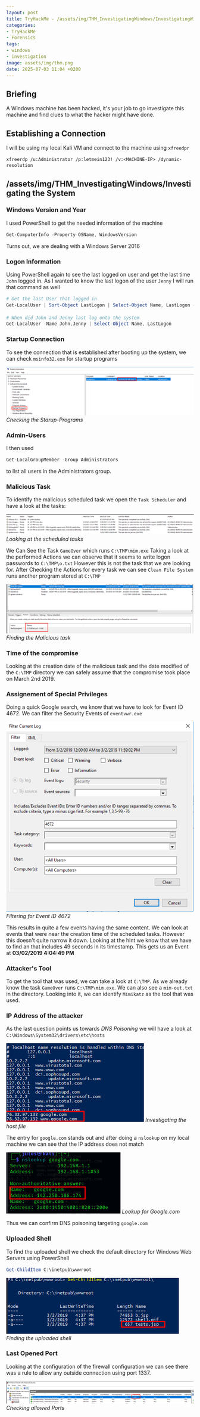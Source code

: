 ```yaml
---
layout: post
title: TryHackMe - /assets/img/THM_InvestigatingWindows/InvestigatingWindows
categories:
- TryHackMe
- Forensics
tags:
- windows
- investigation
image: assets/img/thm.png
date: 2025-07-03 11:04 +0200
---
```

## Briefing
A Windows machine has been hacked, it's your job to go investigate this machine and find clues to what the
hacker might have done.

## Establishing a Connection
I will be using my local Kali VM and connect to the machine using `xfreedpr`

```shell
xfreerdp /u:Administrator /p:letmein123! /v:<MACHINE-IP> /dynamic-resolution
```

## /assets/img/THM_InvestigatingWindows/Investigating the System

### Windows Version and Year
I used PowerShell to get the needed information of the machine

```powershell
Get-ComputerInfo -Property OSName, WindowsVersion
```

Turns out, we are dealing with a Windows Server 2016

### Logon Information
Using PowerShell again to see the last logged on user and get the last time `John` logged in. As I wanted to know the last logon of the user `Jenny` I will run that command as well

```powershell
# Get the last User that logged in
Get-LocalUser | Sort-Object LastLogon | Select-Object Name, LastLogon -Last 1

# When did John and Jenny last log onto the system
Get-LocalUser -Name John,Jenny | Select-Object Name, LastLogon
```

### Startup Connection
To see the connection that is established after booting up the system, we can check  `msinfo32.exe` for startup programs

![Startup Programs](assets/img/THM_InvestigatingWindows/InvestigatingWindows_StartUp.png)
*Checking the Starup-Programs*

### Admin-Users
I then used

```powershell
Get-LocalGroupMember -Group Administrators
```

to list all users in the Administrators group.

### Malicious Task
To identify the malicious scheduled task we open the `Task Scheduler` and have a look at the tasks:

![Scheduled Tasks](/assets/img/THM_InvestigatingWindows/InvestigatingWindows_ScheduledTasks.png)
*Looking at the scheduled tasks*

We Can See the Task `GameOver` which runs `C:\TMP\mim.exe` Taking a look at the performed Actions we can observe that it seems to write logon passwords to `C:\TMP\o.txt`
However this is not the task that we are looking for. After Checking the Actions for every task we can see `Clean File System` runs another program stored at `C:\TMP`

![Malicious Tast](/assets/img/THM_InvestigatingWindows/InvestigatingWindows_MaliciousTask.png)
*Finding the Malicious task*

### Time of the compromise
Looking at the creation date of the malicious task and the date modified of the `C:\TMP` directory we can safely assume that the compromise took place on March 2nd 2019.

### Assignement of Special Privileges
Doing a quick Google search, we know that we have to look for Event ID 4672. We can filter the Security Events of `eventvwr.exe` 

![Filtering Events](/assets/img/THM_InvestigatingWindows/InvestigatingWindows_LogonPermissions.png)
*Filtering for Event ID 4672*

This results in quite a few events having the same content. We can look at events that were near the creation time of the scheduled tasks. However this doesn't quite narrow it down. 
Looking at the hint we know that we have to find an that includes 49 seconds in its timestamp.
This gets us an Event at **03/02/2019 4:04:49 PM**

### Attacker's Tool
To get the tool that was used, we can take a look at `C:\TMP`. As we already know the task `GameOver` runs `C:\TMP\mim.exe`. We can also see a `mim-out.txt` in the directory.
Looking into it, we can identify `Mimikatz` as the tool that was used.

### IP Address of the attacker
As the last question points us towards *DNS Poisoning* we will have a look at `C:\Windows\System32\drivers\etc\hosts`

![Checking hostfile](/assets/img/THM_InvestigatingWindows/InvestigatingWindows_Hosts.png)
*Investigating the host file*

The entry for `google.com` stands out and after doing a `nslookup` on my local machine we can see that the IP address does not match

![NSLOOKUP](/assets/img/THM_InvestigatingWindows/InvestigatingWindows_NSLOOKUP.png)
*Lookup for Google.com*

Thus we can confirm DNS poisoning targeting `google.com`

### Uploaded Shell
To find the uploaded shell we check the default directory for Windows Web Servers using PowerShell

```powershell
Get-ChildItem C:\inetpub\wwwroot
```

![Serverlog](/assets/img/THM_InvestigatingWindows/InvestigatingWindow_serverlog.png)
*Finding the uploaded shell*

### Last Opened Port
Looking at the configuration of the firewall configuration we can see there was a rule to allow any outside connection using port 1337.

![Open Port](/assets/img/THM_InvestigatingWindows/InvestigatingWindow_Firewall.png)
*Checking allowed Ports*

